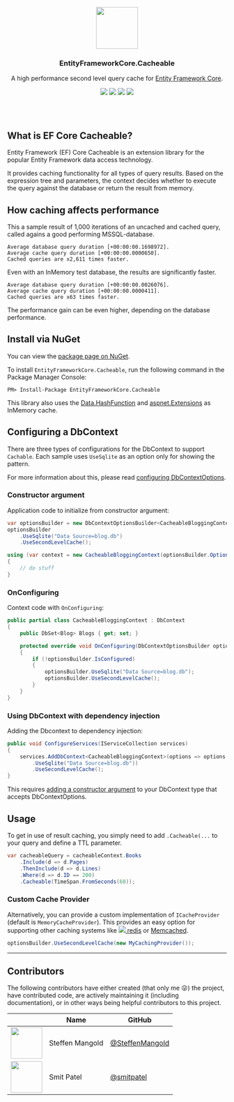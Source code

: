 ﻿

<p align="center">
  <img src="https://raw.githubusercontent.com/SteffenMangold/EntityFrameworkCore.Cacheable/master/nuget_icon_light.png?size=72" width="96"/>
</p>

<h3 align="center">
  EntityFrameworkCore.Cacheable
</h3>

<p align="center">
  A high performance second level query cache for <a href="https://github.com/aspnet/EntityFrameworkCore">Entity Framework Core</a>.
</p>

<p align="center">
  <a href="https://ci.appveyor.com/project/SteffenMangold/entityframeworkcore-cacheable"><img src="https://ci.appveyor.com/api/projects/status/8h2kg4gjcv85w6wg?svg=true"></a>
  <a href="https://codeclimate.com/github/SteffenMangold/EntityFrameworkCore.Cacheable/maintainability"><img src="https://api.codeclimate.com/v1/badges/541ce9c419c532bcd292/maintainability"></a>
  <a href="https://lgtm.com/projects/g/SteffenMangold/EntityFrameworkCore.Cacheable/alerts/"><img src="https://img.shields.io/lgtm/alerts/g/SteffenMangold/EntityFrameworkCore.Cacheable.svg?logo=lgtm&logoWidth=18"></a>
  <a href="https://www.nuget.org/packages/EntityFrameworkCore.Cacheable/"><img src="https://buildstats.info/nuget/EntityFrameworkCore.Cacheable"></a>
</p>

<br/>
<br/>

## What is EF Core Cacheable?

Entity Framework (EF) Core Cacheable is an extension library for the popular Entity Framework data access technology.

It provides caching functionality for all types of query results. Based on the expression tree and parameters, the context decides whether to execute the query against the database or return the result from memory.

## How caching affects performance


This a sample result of 1,000 iterations of an uncached and cached query, called agains a good performing MSSQL-database.

```
Average database query duration [+00:00:00.1698972].
Average cache query duration [+00:00:00.0000650].
Cached queries are x2,611 times faster.
```

Even with an InMemory test database, the results are significantly faster.

```
Average database query duration [+00:00:00.0026076].
Average cache query duration [+00:00:00.0000411].
Cached queries are x63 times faster.
```

The performance gain can be even higher, depending on the database performance.


## Install via NuGet

You can view the [package page on NuGet](https://www.nuget.org/packages/EntityFrameworkCore.Cacheable/).

To install `EntityFrameworkCore.Cacheable`, run the following command in the Package Manager Console:

```
PM> Install-Package EntityFrameworkCore.Cacheable
```


This library also uses the [Data.HashFunction](https://github.com/brandondahler/Data.HashFunction/) and [aspnet.Extensions](https://github.com/aspnet/Extensions) as InMemory cache.


## Configuring a DbContext

There are three types of configurations for the DbContext to support `Cachable`.
Each sample uses `UseSqlite` as an option only for showing the pattern.

For more information about this, please read [configuring DbContextOptions](https://docs.microsoft.com/de-de/ef/core/miscellaneous/configuring-dbcontext#configuring-dbcontextoptions).

### Constructor argument

Application code to initialize from constructor argument:

```csharp
var optionsBuilder = new DbContextOptionsBuilder<CacheableBloggingContext>();
optionsBuilder
    .UseSqlite("Data Source=blog.db")
    .UseSecondLevelCache();

using (var context = new CacheableBloggingContext(optionsBuilder.Options))
{
    // do stuff
}
```

### OnConfiguring

Context code with `OnConfiguring`:

```csharp
public partial class CacheableBloggingContext : DbContext
{
    public DbSet<Blog> Blogs { get; set; }

    protected override void OnConfiguring(DbContextOptionsBuilder optionsBuilder)
    {
        if (!optionsBuilder.IsConfigured)
        {
            optionsBuilder.UseSqlite("Data Source=blog.db");
            optionsBuilder.UseSecondLevelCache();
        }
    }
}
```

### Using DbContext with dependency injection

Adding the Dbcontext to dependency injection:

```csharp
public void ConfigureServices(IServiceCollection services)
{
    services.AddDbContext<CacheableBloggingContext>(options => options
        .UseSqlite("Data Source=blog.db"))
        .UseSecondLevelCache();
}
```


This requires [adding a constructor argument](https://docs.microsoft.com/de-de/ef/core/miscellaneous/configuring-dbcontext#using-dbcontext-with-dependency-injection) to your DbContext type that accepts DbContextOptions<TContext>.


## Usage

To get in use of result caching, you simply need to add `.Cacheable(...` to your query and define a TTL parameter.


```csharp
var cacheableQuery = cacheableContext.Books
	.Include(d => d.Pages)
	.ThenInclude(d => d.Lines)
	.Where(d => d.ID == 200)
	.Cacheable(TimeSpan.FromSeconds(60));
```

### Custom Cache Provider


Alternatively, you can provide a custom implementation of `ICacheProvider` (default is `MemoryCacheProvider`).
This provides an easy option for supporting other caching systems like [![](https://redis.io/images/favicon.png) redis](https://redis.io/) or [Memcached](https://memcached.org/).

```csharp
optionsBuilder.UseSecondLevelCache(new MyCachingProvider());
```


-----------------


## Contributors

The following contributors have either created (that only me :stuck_out_tongue_winking_eye:) the project, have contributed
code, are actively maintaining it (including documentation), or in other ways
being helpful contributors to this project. 


|                                                                                    | Name                  | GitHub                                                  |
| :--------------------------------------------------------------------------------: | --------------------- | ------------------------------------------------------- |
| <img src="https://avatars.githubusercontent.com/u/20702171?size=72" width="72"/>   | Steffen Mangold       | [@SteffenMangold](https://github.com/SteffenMangold)    |
| <img src="https://avatars.githubusercontent.com/u/1528107?size=72" width="72"/>    | Smit Patel            | [@smitpatel](https://github.com/smitpatel)              |
